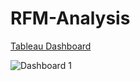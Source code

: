 # RFM-Analysis

[Tableau Dashboard](https://public.tableau.com/app/profile/mfernandezcean/viz/Sales_Dashboard_1_16988765103380/Dashboard1)

![Dashboard 1](https://github.com/mfernandezcean/Marketing_Campaign_Results/assets/105746149/d0f9210f-f7b8-40d9-b898-8e09ac629c5e)
